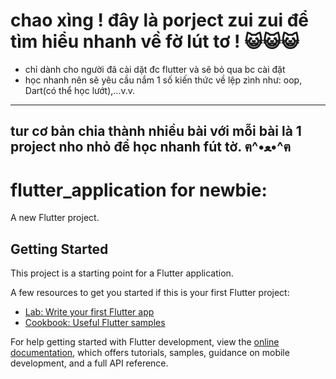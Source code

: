 # chao xìng ! đây là porject zui zui để tìm hiểu nhanh về fờ lút tơ ! 😺😺😺
- chỉ dành cho người đã cài dặt đc flutter và sẽ bỏ qua bc cài đặt
- học nhanh nên sẽ yêu cầu nắm 1 số kiến thức về lệp zình như: oop, Dart(có thể học lướt),...v.v. 
--- 
tur cơ bản chia thành nhiều bài với mỗi bài là 1 project nho nhỏ để học nhanh fút tờ. ฅ^•ﻌ•^ฅ
---
# flutter_application for newbie:

A new Flutter project.

## Getting Started

This project is a starting point for a Flutter application.

A few resources to get you started if this is your first Flutter project:

- [Lab: Write your first Flutter app](https://docs.flutter.dev/get-started/codelab)
- [Cookbook: Useful Flutter samples](https://docs.flutter.dev/cookbook)

For help getting started with Flutter development, view the
[online documentation](https://docs.flutter.dev/), which offers tutorials,
samples, guidance on mobile development, and a full API reference.

